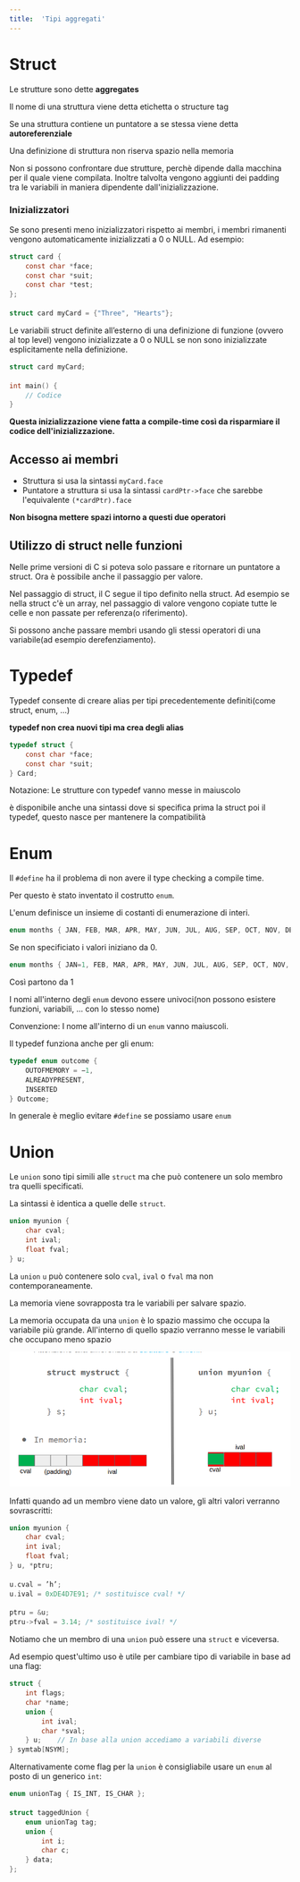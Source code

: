 ```yaml
---
title:  'Tipi aggregati'
---
```


# Struct

Le strutture sono dette **aggregates**

Il nome di una struttura viene detta etichetta o structure tag

Se una struttura contiene un puntatore a se stessa viene detta **autoreferenziale**

Una definizione di struttura non riserva spazio nella memoria

Non si possono confrontare due strutture, perchè dipende dalla macchina per il quale viene compilata. Inoltre talvolta vengono aggiunti dei padding tra le variabili in maniera dipendente dall'inizializzazione.

### Inizializzatori

Se sono presenti meno inizializzatori rispetto ai membri, i membri rimanenti vengono
automaticamente inizializzati a 0 o NULL.
Ad esempio:

```c
struct card {
    const char *face;
    const char *suit;
    const char *test;
};

struct card myCard = {"Three", "Hearts"};
```

Le variabili struct definite all’esterno di una definizione di funzione (ovvero al top level)
vengono inizializzate a 0 o NULL se non sono inizializzate esplicitamente nella definizione.

```c
struct card myCard;

int main() {
    // Codice
}
```

**Questa inizializzazione viene fatta a compile-time così da risparmiare il codice dell'inizializzazione.**

## Accesso ai membri

- Struttura si usa la sintassi `myCard.face`
- Puntatore a struttura si usa la sintassi `cardPtr->face` che sarebbe l'equivalente `(*cardPtr).face`

**Non bisogna mettere spazi intorno a questi due operatori**

## Utilizzo di struct nelle funzioni

Nelle prime versioni di C si poteva solo passare e ritornare un puntatore a struct. Ora è possibile anche il passaggio per valore.

Nel passaggio di struct, il C segue il tipo definito nella struct. Ad esempio se nella struct c'è un array, nel passaggio di valore vengono copiate tutte le celle e non passate per referenza(o riferimento).

Si possono anche passare membri usando gli stessi operatori di una variabile(ad esempio derefenziamento).

# Typedef

Typedef consente di creare alias per tipi precedentemente definiti(come struct, enum, ...)

**typedef non crea nuovi tipi ma crea degli alias**

```c
typedef struct {
    const char *face;
    const char *suit;
} Card;
```

Notazione: Le strutture con typedef vanno messe in maiuscolo

è disponibile anche una sintassi dove si specifica prima la struct poi il typedef, questo nasce per mantenere la compatibilità

# Enum

Il `#define` ha il problema di non avere il type checking a compile time.

Per questo è stato inventato il costrutto `enum`.

L'enum definisce un insieme di costanti di enumerazione di interi.

```c
enum months { JAN, FEB, MAR, APR, MAY, JUN, JUL, AUG, SEP, OCT, NOV, DEC };
```

Se non specificiato i valori iniziano da 0.

```c
enum months { JAN=1, FEB, MAR, APR, MAY, JUN, JUL, AUG, SEP, OCT, NOV, DEC };
```

Così partono da 1

I nomi all'interno degli `enum` devono essere univoci(non possono esistere funzioni, variabili, ... con lo stesso nome)

Convenzione: I nome all'interno di un `enum` vanno maiuscoli.

Il typedef funziona anche per gli enum:

```c
typedef enum outcome { 
    OUTOFMEMORY = −1, 
    ALREADYPRESENT, 
    INSERTED 
} Outcome;
```

In generale è meglio evitare `#define` se possiamo usare `enum`

# Union

Le `union` sono tipi simili alle `struct` ma che può contenere un solo membro tra quelli specificati.

La sintassi è identica a quelle delle `struct`.

```c
union myunion {
    char cval;
    int ival;
    float fval;
} u;
```

La `union` `u` può contenere solo `cval`, `ival` o `fval` ma non contemporaneamente.

La memoria viene sovrapposta tra le variabili per salvare spazio.

La memoria occupata da una `union` è lo spazio massimo che occupa la variabile più grande. All'interno di quello spazio verranno messe le variabili che occupano meno spazio

![alt text](image.png)


Infatti quando ad un membro viene dato un valore, gli altri valori verranno sovrascritti:

```c
union myunion {
    char cval;
    int ival;
    float fval;
} u, *ptru;

u.cval = ’h’;
u.ival = 0xDE4D7E91; /* sostituisce cval! */

ptru = &u;
ptru->fval = 3.14; /* sostituisce ival! */

```

Notiamo che un membro di una `union` può essere una `struct` e viceversa.

Ad esempio quest'ultimo uso è utile per cambiare tipo di variabile in base ad una flag:

```c
struct {
    int flags;
    char *name;
    union {
        int ival;
        char *sval;
    } u;    // In base alla union accediamo a variabili diverse
} symtab[NSYM];
```

Alternativamente come flag per la `union` è consigliabile usare un `enum` al posto di un generico `int`:

```c
enum unionTag { IS_INT, IS_CHAR };

struct taggedUnion {
    enum unionTag tag;
    union {
        int i;
        char c;
    } data;
};
```

